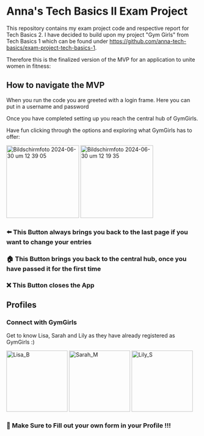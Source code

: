 # Anna's Tech Basics II Exam Project
This repository contains my exam project code and respective report for Tech Basics 2. 
I have decided to build upon my project "Gym Girls" from Tech Basics 1 which can be found under https://github.com/anna-tech-basics/exam-project-tech-basics-1. 

Therefore this is the finalized version of the MVP for an application to unite women in fitness:

## How to navigate the MVP
When you run the code you are greeted with a login frame. Here you can put in a username and password 

Once you have completed setting up you reach the central hub of GymGirls.

Have fun clicking through the options and exploring what GymGirls has to offer:

<img width="190" alt="Bildschirmfoto 2024-06-30 um 12 39 05" src="https://github.com/anna-tech-basics/anna-kroeger-tb-II/assets/150140177/b1f34ad9-e9a0-4786-9823-bf60250ce819"> <img width="190" alt="Bildschirmfoto 2024-06-30 um 12 19 35" src="https://github.com/anna-tech-basics/anna-kroeger-tb-II/assets/150140177/385ea712-1949-4819-a086-ae8a5cd4d19f">


### ⬅️ This Button always brings you back to the last page if you want to change your entries 

### 🏠 This Button brings you back to the central hub, once you have passed it for the first time 

### ❌ This Button closes the App 

## Profiles 

### Connect with GymGirls
Get to know Lisa, Sarah and Lily as they have already registered as GymGirls :)

<img width="160" alt="Lisa_B" src="https://github.com/anna-tech-basics/anna-kroeger-tb-II/assets/150140177/f116ded7-d568-42f7-a3cd-94718b022eb7"> <img width="160" alt="Sarah_M" src="https://github.com/anna-tech-basics/anna-kroeger-tb-II/assets/150140177/96267fb0-5049-4f9b-9fab-6eb3d3b7870f"> <img width="160" alt="Lily_S" src="https://github.com/anna-tech-basics/anna-kroeger-tb-II/assets/150140177/53527858-ecd3-46b8-b28b-8dcddc2d828f">


### 👤 Make Sure to Fill out your own form in your Profile !!!
